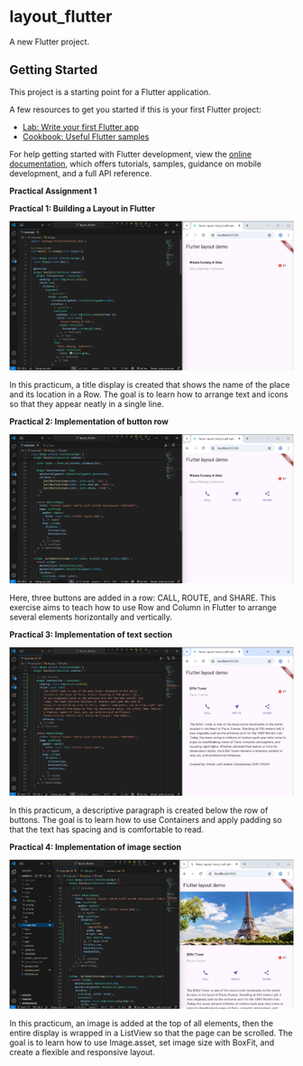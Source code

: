 # layout_flutter

A new Flutter project.

## Getting Started

This project is a starting point for a Flutter application.

A few resources to get you started if this is your first Flutter project:

- [Lab: Write your first Flutter app](https://docs.flutter.dev/get-started/codelab)
- [Cookbook: Useful Flutter samples](https://docs.flutter.dev/cookbook)

For help getting started with Flutter development, view the
[online documentation](https://docs.flutter.dev/), which offers tutorials,
samples, guidance on mobile development, and a full API reference.

**Practical Assignment 1**

**Practical 1: Building a Layout in Flutter**

![alt text](img/p1.png)

In this practicum, a title display is created that shows the name of the place and its location in a Row. The goal is to learn how to arrange text and icons so that they appear neatly in a single line.

**Practical 2: Implementation of button row**

![alt text](img/p2.png)

Here, three buttons are added in a row: CALL, ROUTE, and SHARE. This exercise aims to teach how to use Row and Column in Flutter to arrange several elements horizontally and vertically.

**Practical 3: Implementation of text section**

![alt text](img/p3.png)

In this practicum, a descriptive paragraph is created below the row of buttons. The goal is to learn how to use Containers and apply padding so that the text has spacing and is comfortable to read.

**Practical 4: Implementation of image section**

![alt text](img/p4.png)

In this practicum, an image is added at the top of all elements, then the entire display is wrapped in a ListView so that the page can be scrolled. The goal is to learn how to use Image.asset, set image size with BoxFit, and create a flexible and responsive layout.
